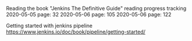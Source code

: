 Reading the book "Jenkins The Definitive Guide" reading progress tracking
2020-05-05 page: 32
2020-05-06 page: 105
2020-05-06 page: 122

Getting started with jenkins pipeline
https://www.jenkins.io/doc/book/pipeline/getting-started/